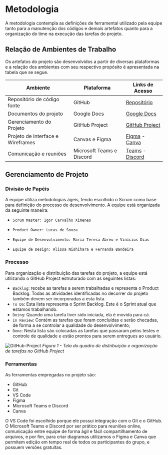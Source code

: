 
# Metodologia


A metodologia contempla as definições de ferramental utilizado pela equipe tanto para a manutenção dos códigos e demais artefatos quanto para a organização do time na execução das tarefas do projeto.

## Relação de Ambientes de Trabalho

Os artefatos do projeto são desenvolvidos a partir de diversas plataformas e a relação dos ambientes com seu respectivo propósito é apresentada na tabela que se segue.

|Ambiente               | Plataforma                       |Links de Acesso              |
|--------------------|-----------------------------------------------------------------------|--------------------------------------------------------------------- |
|Repositório de código fonte      |GitHub  | [Repositório](https://github.com/ICEI-PUC-Minas-PMV-ADS/pmv-ads-2023-1-e1-proj-web-t1-projeto-imigrante)          |
|Documentos do projeto   |Google Docs|[Google Docs]( https://docs.google.com/document/d/1nbzajftkpqVVF9J-lLGfIkXE8_k9pDqo/edit) |
|Gerenciamento do Projeto |GitHub Project |[GitHub Project]( https://github.com/orgs/ICEI-PUC-Minas-PMV-ADS/projects/349) |
|Projeto de Interface e  Wireframes |Canvas e Figma  |[Figma](https://www.figma.com/file/vMgPjokx8237Lb2JlRO3rg/Projeto-Imigrante---Home-page?node-id=0-1&t=VgL0np69OjXWuuye-0) -  [Canva]( https://www.canva.com/design/DAFfUhRQzJM/slz_UaO9ao0CTZFsXiB_Bg/edit?analyticsCorrelationId=982b0837-b935-4070-9337-4f9de4c075ed)|
|Comunicação  e reuniões |Microsoft Teams e Discord | [Teams](https://teams.microsoft.com/_#/school/conversations/Grupo%202%20-%20Imigrantes?threadId=19:3336090c411944cea103fd58cfb6bd16@thread.tacv2&ctx=channel) - [Discord]( https://discord.com/channels/1080497334154166423/1080497334640721993) |



## Gerenciamento de Projeto

### Divisão de Papéis

A equipe utiliza metodologias ágeis, tendo escolhido o Scrum como base para definição do processo de desenvolvimento.
A equipe está organizada da seguinte maneira:
-     Scrum Master: Igor Carvalho Ximenes
-     Product Owner: Lucas de Souza
-     Equipe de Desenvolvimento: Maria Teresa Abreu e Vinícius Dias
-     Equipe de Design: Alissa Nishihara e Fernanda Bandeira


### Processo
Para organização e distribuição das tarefas do projeto, a equipe está utilizando o GitHub Project estruturado com as seguintes listas: 
- `Backlog`: recebe as tarefas a serem trabalhadas e representa o Product Backlog. Todas as atividades identificadas no decorrer do projeto também devem ser incorporadas a esta lista.
- `To Do`: Esta lista representa o Sprint Backlog. Este é o Sprint atual que estamos trabalhando.
- `Doing`: Quando uma tarefa tiver sido iniciada, ela é movida para cá.
- `In Review`: Contém as tarefas que foram concluídas e serão checadas, de forma a se controlar a qualidade do desenvolvimento;
- `Done`: Nesta lista são colocadas as tarefas que passaram pelos testes e controle de qualidade e estão prontos para serem entregues ao usuário. 

![GitHub-Project](https://user-images.githubusercontent.com/93337008/231883921-5fdb31b1-1d7f-4d97-a5a8-a30482d4b620.PNG)
*Figura 1 - Tela do quadro de distribuição e organização de tarefas no GitHub Project*



### Ferramentas

As ferramentas empregadas no projeto são:
- GitHub
- Git
- VS Code
- Figma
- Microsoft Teams e Discord
- Canva

O VS Code foi escolhido porque ele possui integração com o Git e o GitHub. 
O Microsoft Teams  e Discord por ser prático para reuniões online, comunicação entre equipe de forma ágil e fácil compartilhamento de arquivos, e por fim, para criar diagramas utilizamos o Figma e Canva que permitem edição em tempo real de todos os participantes do grupo, e possuem versões gratuitas.



